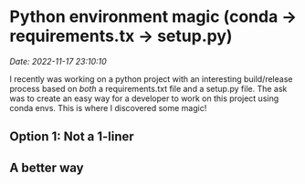 # Python environment magic (conda -&gt; requirements.tx -&gt; setup.py)
_Date: 2022-11-17 23:10:10_

I recently was working on a python project with an interesting build/release process based on *both* a requirements.txt file and a setup.py file. The ask was to create an easy way for a developer to work on this project using conda envs. This is where I discovered some magic!

## Option 1: Not a 1-liner

## A better way